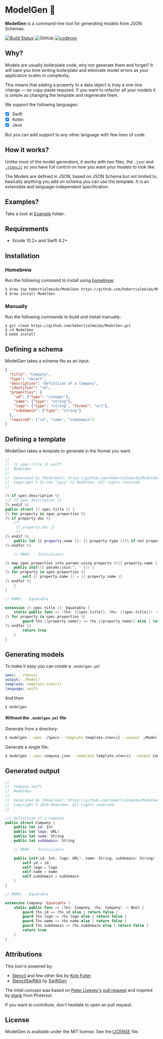 # ModelGen 🎰

**ModelGen** is a command-line tool for generating models from JSON Schemas. 

[![Build Status](https://travis-ci.org/hebertialmeida/ModelGen.svg?branch=master)](https://travis-ci.org/hebertialmeida/ModelGen) ![GitHub](https://img.shields.io/github/license/hebertialmeida/modelgen.svg?color=%234c1) [![codecov](https://codecov.io/gh/hebertialmeida/ModelGen/branch/master/graph/badge.svg)](https://codecov.io/gh/hebertialmeida/ModelGen)

## Why?

Models are usually boilerplate code, why not generate them and forget? It will save you time writing boilerplate and eliminate model errors as your application scales in complexity.

This means that adding a property to a data object is truly a one-line change — no copy-paste required. If you want to refactor all your models it is simple as changing the template and regenerate them.

We support the following languages:

- [x] Swift
- [x] Kotlin
- [x] Java

But you can add support to any other language with few lines of code.

## How it works?

Unlike most of the model generators, it works with two files, the `.json` and [`.stencil`](https://github.com/kylef/Stencil) so you have full control on how you want your models to look like.

The Models are defined in JSON, based on JSON Schema but not limited to, basically anything you add on schema you can use the template. It is an extensible and language-independent specification.

## Examples?

Take a look at [Example](/Example) folder.

## Requirements

- Xcode 10.2+ and Swift 4.2+

## Installation

### Homebrew

Run the following command to install using [homebrew](https://brew.sh/):

```sh
$ brew tap hebertialmeida/ModelGen https://github.com/hebertialmeida/ModelGen.git
$ brew install ModelGen
```

### Manually

Run the following commands to build and install manually:

```terminal
$ git clone https://github.com/hebertialmeida/ModelGen.git
$ cd ModelGen
$ make install
```

## Defining a schema

ModelGen takes a schema file as an input.

```json
{
  "title": "Company",
  "type": "object",
  "description": "Definition of a Company",
  "identifier": "id",
  "properties": {
    "id": {"type": "integer"},
    "name": {"type": "string"},
    "logo": {"type": "string", "format": "uri"},
    "subdomain": {"type": "string"}
  },
  "required": ["id", "name", "subdomain"]
}
```

## Defining a template

ModelGen takes a template to generate in the format you want.

```swift
//
//  {{ spec.title }}.swift
//  ModelGen
//
//  Generated by [ModelGen]: https://github.com/hebertialmeida/ModelGen
//  Copyright © {% now "yyyy" %} ModelGen. All rights reserved.
//

{% if spec.description %}
/// {{ spec.description }}
{% endif %}
public struct {{ spec.title }} {
{% for property in spec.properties %}
{% if property.doc %}
    /**
     {{ property.doc }}
     */
{% endif %}
    public let {{ property.name }}: {{ property.type }}{% if not property.required %}?{% endif %}
{% endfor %}

    // MARK: - Initializers

{% map spec.properties into params using property %}{{ property.name }}: {{ property.type }}{% if not property.required %}?{% endif %}{% endmap %}
    public init({{ params|join:", " }}) {
{% for property in spec.properties %}
        self.{{ property.name }} = {{ property.name }}
{% endfor %}
    }
}

// MARK: - Equatable

extension {{ spec.title }}: Equatable {
    static public func == (lhs: {{spec.title}}, rhs: {{spec.title}}) -> Bool {
{% for property in spec.properties %}
        guard lhs.{{property.name}} == rhs.{{property.name}} else { return false }
{% endfor %}
        return true
    }
}
```

## Generating models

To make it easy you can create a `.modelgen.yml`

```yaml
spec: ../Specs/
output: ./Model/
template: template.stencil
language: swift
```

And then:
```sh
$ modelgen
```

#### Without the `.modelgen.yml` file

Generate from a directory:

```sh
$ modelgen --spec ./Specs --template template.stencil --output ./Model
```

Generate a single file:
 
```sh
$ modelgen --spec company.json --template template.stencil --output Company.swift
```

## Generated output

```swift
//
//  Company.swift
//  ModelGen
//
//  Generated by [ModelGen]: https://github.com/hebertialmeida/ModelGen
//  Copyright © 2019 ModelGen. All rights reserved.
//

/// Definition of a Company
public struct Company {
    public let id: Int
    public let logo: URL?
    public let name: String
    public let subdomain: String

    // MARK: - Initializers

    public init(id: Int, logo: URL?, name: String, subdomain: String) {
        self.id = id
        self.logo = logo
        self.name = name
        self.subdomain = subdomain
    }
}

// MARK: - Equatable

extension Company: Equatable {
    static public func == (lhs: Company, rhs: Company) -> Bool {
        guard lhs.id == rhs.id else { return false }
        guard lhs.logo == rhs.logo else { return false }
        guard lhs.name == rhs.name else { return false }
        guard lhs.subdomain == rhs.subdomain else { return false }
        return true
    }
}
```

## Attributions

This tool is powered by:

- [Stencil](https://github.com/kylef/Stencil) and few other libs by [Kyle Fuller](https://github.com/kylef)
- [StencilSwiftKit](https://github.com/SwiftGen/StencilSwiftKit) by [SwiftGen](https://github.com/SwiftGen/)

The inital concept was based on [Peter Livesey's](https://github.com/plivesey) [pull request](https://github.com/SwiftGen/SwiftGen/pull/188) and inspired by [plank](https://github.com/pinterest/plank) from Pinterest.

If you want to contribute, don't hesitate to open an pull request.

## License

ModelGen is available under the MIT license. See the [LICENSE](/LICENSE) file.
